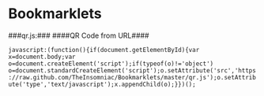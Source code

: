 Bookmarklets
============

###qr.js:###
####QR Code from URL####

```javascript:(function(){if(document.getElementById){var x=document.body;var o=document.createElement('script');if(typeof(o)!='object') o=document.standardCreateElement('script');o.setAttribute('src','https://raw.github.com/TheInsomniac/Bookmarklets/master/qr.js');o.setAttribute('type','text/javascript');x.appendChild(o);}})();```
